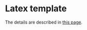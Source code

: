# Latex template

The details are described in [this page](https://kkensuke.github.io/myjb/pages/latex/latex.html).
